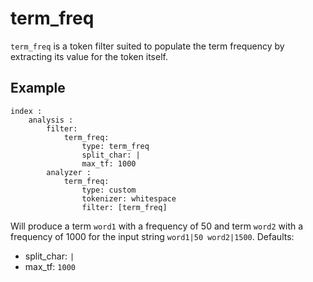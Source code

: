 term_freq
=========

`term_freq` is a token filter suited to populate the term frequency by
extracting its value for the token itself.

Example
-------
```
index :
    analysis :
        filter:
            term_freq:
                type: term_freq
                split_char: |
                max_tf: 1000
        analyzer :
            term_freq:
                type: custom
                tokenizer: whitespace
                filter: [term_freq]
```

Will produce a term `word1` with a frequency of 50 and term `word2` with a frequency of 1000 for the input string `word1|50 word2|1500`.
Defaults:
* split_char: `|`
* max_tf: `1000`
